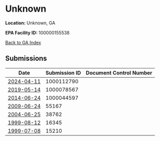 # Unknown

**Location:** Unknown, GA

**EPA Facility ID:** 100000155538

[Back to GA Index](../../index.md)

## Submissions

| Date | Submission ID | Document Control Number |
|------|--------------|-------------------------|
| [2024-04-11](submissions/1000112790.md) | 1000112790 |  |
| [2019-05-14](submissions/1000078567.md) | 1000078567 |  |
| [2014-06-24](submissions/1000044597.md) | 1000044597 |  |
| [2009-06-24](submissions/55167.md) | 55167 |  |
| [2004-06-25](submissions/38762.md) | 38762 |  |
| [1999-08-12](submissions/16345.md) | 16345 |  |
| [1999-07-08](submissions/15210.md) | 15210 |  |
